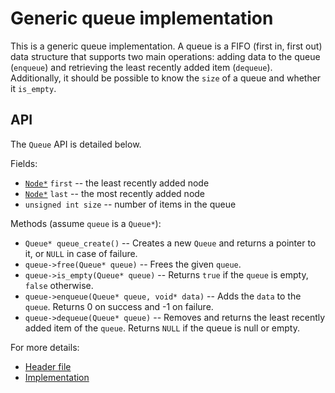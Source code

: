 # Generic queue implementation

This is a generic queue implementation. A queue is a FIFO (first in, first out) data structure that supports two main operations: adding data to the queue (`enqueue`) and retrieving the least recently added item (`dequeue`). Additionally, it should be possible to know the `size` of a queue and whether it `is_empty`. 

## API
The `Queue` API is detailed below.

Fields:
  * [`Node*`](https://github.com/alexandra-zaharia/libgcds/blob/master/include/node.h) `first` -- the least recently added node
  * [`Node*`](https://github.com/alexandra-zaharia/libgcds/blob/master/include/node.h) `last` -- the most recently added node
  * `unsigned int size` -- number of items in the queue
  
Methods (assume `queue` is a `Queue*`):
  * `Queue* queue_create()` -- Creates a new `Queue` and returns a pointer to it, or `NULL` in case of failure.
  * `queue->free(Queue* queue)` -- Frees the given `queue`.
  * `queue->is_empty(Queue* queue)` -- Returns `true` if the `queue` is empty, `false` otherwise.
  * `queue->enqueue(Queue* queue, void* data)` -- Adds the `data` to the `queue`. Returns 0 on success and -1 on failure.
  * `queue->dequeue(Queue* queue)` -- Removes and returns the least recently added item of the `queue`. Returns `NULL` if the queue is null or empty.

For more details:
  * [Header file](https://github.com/alexandra-zaharia/libgcds/blob/master/include/Queue/queue.h)
  * [Implementation](https://github.com/alexandra-zaharia/libgcds/blob/master/src/Queue/queue.c)